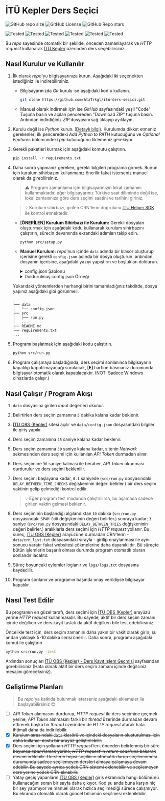 # **İTÜ Kepler Ders Seçici**

![GitHub repo size](https://img.shields.io/github/repo-size/AtaTrkgl/itu-ders-secici)
![GitHub License](https://img.shields.io/github/license/AtaTrkgl/itu-ders-secici)
![GitHub Repo stars](https://img.shields.io/github/stars/AtaTrkgl/itu-ders-secici?style=flat)

![Tested](https://img.shields.io/badge/tested-2025%2F2026%20Güz%20Dönemi-green)
![Tested](https://img.shields.io/badge/tested-2024%2F2025%20Yaz%20Dönemi-green)
![Tested](https://img.shields.io/badge/tested-2024%2F2025%20Bahar%20Dönemi-green)
![Tested](https://img.shields.io/badge/tested-2024%2F2025%20Güz%20Dönemi-green)
![Tested](https://img.shields.io/badge/tested-2023%2F2024%20Yaz%20Dönemi-green)
![Tested](https://img.shields.io/badge/tested-2023%2F2024%20Bahar%20Dönemi-green)

Bu _repo_ sayesinde otomatik bir şekilde, önceden zamanlayarak ve _HTTP request_ kullanarak [İTÜ Kepler](https://obs.itu.edu.tr/ogrenci/) üzerinden ders seçebilirsiniz.

## Nasıl Kurulur ve Kullanılır

1. İlk olarak _repo_'yu bilgisayarınıza kurun. Aşağıdaki iki seçenekten istediğiniz ile indirebilirsiniz.
   - Bilgisayarınızda _Git_ kurulu ise aşağıdaki kod'u kullanın.

      ```bash
      git clone https://github.com/AtaTrkgl/itu-ders-secici.git
      ```

   - Manuel olarak indirmek için ise _GitHub_ sayfasındaki yeşil "Code" Tuşuna basın ve açılan pencereden "Download ZIP" tuşuna basın. Ardından indirdiğiniz _ZIP_ dosyasını sağ tıklayıp ayıklayın.
2. Kurulu değil ise _Python_ kurun. ([Detaylı bilgi](https://www.python.org/downloads/)). Kurulumda dikkat etmeniz gerekenler; ilk penceredeki _Add Python to PATH_ kutucuğunu ve _Optional Features_ bölümündeki _pip_ kutucuğunu tiklemeniz gerekiyor.
3. Gerekli paketleri kurmak için aşağıdaki komutu çalıştırın.  

   ```bash
   pip install -r requirements.txt
   ```

4. Daha sonra yapmanız gereken, gerekli bilgileri programa girmek. Bunun için kurulum sihirbazını kullanmanız önerilir fakat isterseniz manuel olarak da girebilirsiniz.
   > ⚠️ Program zamanlama için bilgisayarınızın lokal zamanını kullanmaktadır, eğer bilgisayarınız Türkiye saat diliminde değil ise, lokal zamanınıza göre ders seçimi saatini ve tarihini giriniz.
   
   > 💡 Kurulum sihirbazı, girilen CRN'lerin doğrulunu [ITU Helper SDK](https://github.com/itu-helper/sdk) ile kontrol etmektedir.

   - **[ÖNERİLEN] Kurulum Sihirbazı ile Kurulum:** Gerekli dosyaları oluşturmak için aşağıdaki kodu kullanarak kurulum sihirbazını çalıştırın, sürecin devamında ekrandaki adımları takip edin.

      ```bash
      python src/setup.py
      ```

   - **Manuel Kurulum:** _repo_'nun içinde `data` adında bir klasör oluşturup içerisine gerekli `config.json` adında bir dosya oluşturun. ardından, dosyanın içerisine, aşağıdaki yazıyı yapıştırın ve boşlukları doldurun.

      <details>
         <summary>config.json Şablonu</summary>

      ```json
      {
         "account":
         {
            "username": "{İTÜ KULLANICI ADINIZ}",
            "password": "{İTÜ ŞİFRENİZ}"
         },
         "time":
         {
            "year": {DERS SEÇİM ZAMANI - YIL},
            "month": {DERS SEÇİM ZAMANI - AY},
            "day": {DERS SEÇİM ZAMANI - GÜN},
            "hour": {DERS SEÇİM ZAMANI - SAAT},
            "minute": {DERS SEÇİM ZAMANI - DAKİKA}
         },
         "courses":
         {
            "crn": [{ALINACAK CRN'ler, virgülle ayırılmış şekilde}],
            "scrn": [{BIRAKILACAK CRN'ler, virgülle ayırılmış şekilde}]
         }
      }  
      ```

      </details>

      <details>
         <summary>Doldurulmuş config.json Örneği</summary>

      İsmail Koyuncu (<koyuncu@itu.edu.tr>) için, 10 Şubat 2025, 14:00 tarihinde, _21340_, _21311_ ve _21332_ CRN'li dersleri alıp, hiç bir dersi bırakmayacak `config.json` örneği:

      ```json
      {
         "account":
         {
            "username": "koyuncu",
            "password": "cokGucluSifre123"
         },
         "time":
         {
            "year": 2025,
            "month": 2,
            "day": 10,
            "hour": 14,
            "minute": 0
         },
         "courses":
         {
            "crn": [21340, 21311, 21332],
            "scrn": []
         }
      }  
      ```

      </details>

   Yukarıdaki yöntemlerden herhangi birini tamamladığınız takdirde, dosya yapınız aşağıdaki gibi görünmeli.

   ```text
   .
   ├── data
   │   └── config.json
   ├── src
   │   ├── run.py
   │   ...
   ├── README.md
   └── requirements.txt
   ...
   ```

5. Programı başlatmak için aşağıdaki kodu çalıştırın.

   ```bash
   python src/run.py
   ```

6. Program çalışmaya başladığında, ders seçimi sonlanınca bilgisayarın kapatılıp kapatılmayacağı sorulacak, **\[E\]** harfine basmanız durumunda bilgisayar otomatik olarak kapatılacaktır. (NOT: Sadece Windows cihazlarda çalışır.)

## Nasıl Çalışır / Program Akışı

1. `data` dosyasına girilen _input_ değerleri okunur.
2. Belirtirlen ders seçim zamanına `5` dakika kalana kadar beklenir.
3. [İTÜ OBS (Kepler)](https://obs.itu.edu.tr/ogrenci/) sitesi açılır ve `data/config.json` dosyasındaki bilgiler ile giriş yapılır.
4. Ders seçim zamanına `45` saniye kalana kadar beklenir.
5. Ders seçim zamanına `30` saniye kalana kadar, sitenin _Network_ sekmesinden ders seçimi için kullanılan _API Token_ durmadan alınır.
6. Ders seçimine `30` saniye kalması ile beraber, _API Token_ okunması durdurulur ve ders seçimi beklenilir.
7. Ders seçimi başlayana kadar, `0.1` saniyede (`src/run.py` dosyasındaki `DELAY_BETWEEN_TIME_CHECKS` değişkeninin değeri belirler.) bir ders seçim vaktinin gelip gelmediği kontrol edilir.

   > 💡 Eğer program test modunda çalıştırılırsa, bu aşamada sadece girilen vaktin gelmesi beklenir.

8. Ders seçiminin başlandığı algılandıktan `10` dakika (`src/run.py` dosyasındaki `SPAM_DUR` değişkeninin değeri belirler.) sonraya kadar; `3` saniye (`src/run.py` dosyasındaki `DELAY_BETWEEN_TRIES` değişkeninin değeri belirler.) aralıklarla ders seçimi için _HTTP request_ yollanır. Bu süreç, [İTÜ OBS (Kepler)](https://obs.itu.edu.tr/ogrenci/) arayüzüne durmadan CRN'lerin - `data/crn_list.txt` dosyasındaki sırayla - girilip onaylanması ile aynı sonucu yaratır fakat websitesi çökmelerine daha dayanıklıdır. Bü süreçte bütün işlemlerin başarılı olması durumda program otomatik olaran sonlandırılacaktır.
9.  Süreç boyuncaki eylemler loglanır ve `logs/logs.txt` dosyasına kaydedilir.
10. Program sonlanır ve programın başında onay verildiyse bilgisayar kapatılır.

## Nasıl Test Edilir

Bu programın en güzel tarafı, ders seçimi için [İTÜ OBS (Kepler)](https://obs.itu.edu.tr/ogrenci/) arayüzü yerine _HTTP request_ kullanmasıdır. Bu sayede, aktif bir ders seçim zamanı içinde değilken ve ders kayıt taslak da aktif değilken bile test edebilirsiniz.

Öncelikle test için, ders seçim zamanını daha yakın bir vakit olarak girin, şu andan yaklaşık 5-10 dakika ilerisi önerlir. Daha sonra, programı aşağıdaki komut ile çalıştırın


```bash
python src/run.py -test
```

Ardından sonuçları [İTÜ OBS (Kepler) - Ders Kayıt İşlem Geçmişi](https://obs.itu.edu.tr/ogrenci/DersKayitIslemleri/DersKayitIslemGecmisi) sayfasından görebilirsiniz (Hata olarak aktif bir ders seçim zamanı içinde değilsiniz mesajını göreceksiniz).

## Geliştirme Planları

> Bu _repo_'ya katkıda bulunmak isterseniz aşağıdaki eklemeler ile başlayabilirsiniz 😊

- [ ] _API Token_ alınmasını durdurup, _HTTP request_ ile ders seçimine geçmek yerine; _API Token_ alınmasını farklı bir _thread_ üzerinde durmadan devam ettirerek başka bir _thread_ üzerinden de _HTTP request_ atarak hata ihtimali daha da indirilebilir.
- [x] ~~Kurulum sırasındaki `data` klasörü ve içindeki dosyaların oluşturulması için daha kullanıcı dostu bir arayüz geliştirilebilir.~~
- [x] ~~Ders seçimi için yollanan _HTTP request_'leri, önceden belirlenmiş bir süre boyunca _spam_'lamak yerine, _HTTP request_'in _return code_'una bakarak devam edilebilir. Derslerin hepsi seçilince otomatik durup seçilememesi durumunda sadece seçilemeyen dersleri almaya çalışmaya devam edebilir. Bu sayede ayrıca yedek CRN sistemi eklenebilir ve seçilemeyen ders yerine yedek CRN alınabilir.~~
- [ ] Yatay geçiş yapanların [İTÜ OBS (Kepler)](https://obs.itu.edu.tr/ogrenci/) giriş ekranında hangi bölümünü kullanacağını soran bir sayfa daha çıkıyor. Kod şu anda buna karşın hiç bir şey yapmıyor ve manuel olarak hızlıca seçilmediği sürece çalışmıyor. Bu ekranda otomatik olarak güncel bölümün seçilmesi eklenilebilir.
